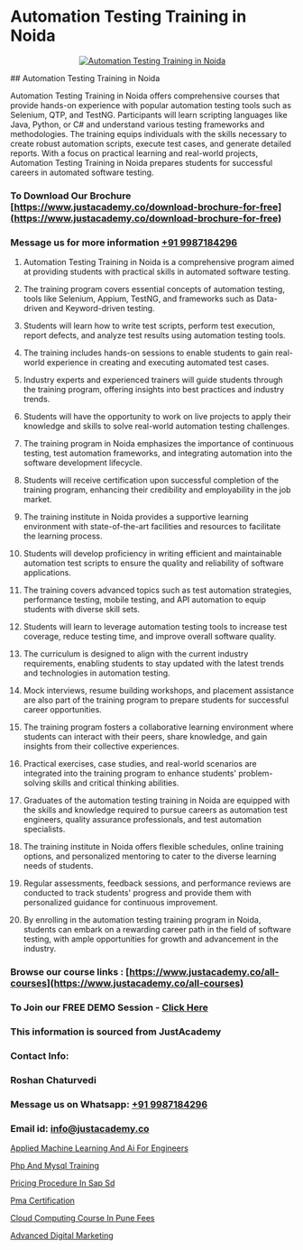 # Automation Testing Training in Noida

<p align="center">
  <a href="https://justacademy.co/program-detail/software-testing">
    <img src="https://justacademy.co/storage2/program_images/1704700438.webp" alt="Automation Testing Training in Noida">
  </a>
</p>
## Automation Testing Training in Noida

Automation Testing Training in Noida offers comprehensive courses that provide hands-on experience with popular automation testing tools such as Selenium, QTP, and TestNG. Participants will learn scripting languages like Java, Python, or C# and understand various testing frameworks and methodologies. The training equips individuals with the skills necessary to create robust automation scripts, execute test cases, and generate detailed reports. With a focus on practical learning and real-world projects, Automation Testing Training in Noida prepares students for successful careers in automated software testing.
### To Download Our Brochure [https://www.justacademy.co/download-brochure-for-free](https://www.justacademy.co/download-brochure-for-free)
### Message us for more information [+91 9987184296](https://api.whatsapp.com/send?phone=919987184296)
1) Automation Testing Training in Noida is a comprehensive program aimed at providing students with practical skills in automated software testing.
 
2) The training program covers essential concepts of automation testing, tools like Selenium, Appium, TestNG, and frameworks such as Data-driven and Keyword-driven testing.
 
3) Students will learn how to write test scripts, perform test execution, report defects, and analyze test results using automation testing tools.
 
4) The training includes hands-on sessions to enable students to gain real-world experience in creating and executing automated test cases.
 
5) Industry experts and experienced trainers will guide students through the training program, offering insights into best practices and industry trends.
 
6) Students will have the opportunity to work on live projects to apply their knowledge and skills to solve real-world automation testing challenges.
 
7) The training program in Noida emphasizes the importance of continuous testing, test automation frameworks, and integrating automation into the software development lifecycle.
 
8) Students will receive certification upon successful completion of the training program, enhancing their credibility and employability in the job market.
 
9) The training institute in Noida provides a supportive learning environment with state-of-the-art facilities and resources to facilitate the learning process.
 
10) Students will develop proficiency in writing efficient and maintainable automation test scripts to ensure the quality and reliability of software applications.
 
11) The training covers advanced topics such as test automation strategies, performance testing, mobile testing, and API automation to equip students with diverse skill sets.
 
12) Students will learn to leverage automation testing tools to increase test coverage, reduce testing time, and improve overall software quality.
 
13) The curriculum is designed to align with the current industry requirements, enabling students to stay updated with the latest trends and technologies in automation testing.
 
14) Mock interviews, resume building workshops, and placement assistance are also part of the training program to prepare students for successful career opportunities.
 
15) The training program fosters a collaborative learning environment where students can interact with their peers, share knowledge, and gain insights from their collective experiences.
 
16) Practical exercises, case studies, and real-world scenarios are integrated into the training program to enhance students' problem-solving skills and critical thinking abilities.
 
17) Graduates of the automation testing training in Noida are equipped with the skills and knowledge required to pursue careers as automation test engineers, quality assurance professionals, and test automation specialists.
 
18) The training institute in Noida offers flexible schedules, online training options, and personalized mentoring to cater to the diverse learning needs of students.
 
19) Regular assessments, feedback sessions, and performance reviews are conducted to track students' progress and provide them with personalized guidance for continuous improvement.
 
20) By enrolling in the automation testing training program in Noida, students can embark on a rewarding career path in the field of software testing, with ample opportunities for growth and advancement in the industry.

### Browse our course links : [https://www.justacademy.co/all-courses](https://www.justacademy.co/all-courses) 
### To Join our FREE DEMO Session - [Click Here](https://www.justacademy.co/register-for-course-demo)


### This information is sourced from JustAcademy
### Contact Info:
### Roshan Chaturvedi
### Message us on Whatsapp: [+91 9987184296](https://api.whatsapp.com/send?phone=919987184296)
### Email id: [info@justacademy.co](mailto:info@justacademy.co)
                
[Applied Machine Learning And Ai For Engineers](https://www.linkedin.com/pulse/applied-machine-learning-ai-engineers-justacademy-chicago-vkmmf?trackingId=T5K0AVVRt%2BeqTBFMn5lmpw%3D%3D&lipi=urn%3Ali%3Apage%3Ad_flagship3_company_admin%3BJKbgFmdjTiWIqbluH0xCXQ%3D%3D)

[Php And Mysql Training](https://www.linkedin.com/pulse/php-mysql-training-software-training-mountain-view-z9xff?trackingId=%2FnDURW1pTHhBy2%2Bswxq80Q%3D%3D&lipi=urn%3Ali%3Apage%3Ad_flagship3_company_admin%3BLLr0XlPoQRKsrZpjwzzNmQ%3D%3D)

[Pricing Procedure In Sap Sd](https://medium.com/@ranepooja/pricing-procedure-in-sap-sd-cd7ab956a756)

[Pma Certification](https://medium.com/@mistersumit961/pma-certification-91095bc1a742)

[Cloud Computing Course In Pune Fees](https://justacademyin.github.io/justacademy/cloud-computing-course-in-pune-fees)

[Advanced Digital Marketing](https://justacademyin.github.io/justacademy/advanced-digital-marketing)

